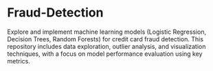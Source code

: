 # Fraud-Detection
Explore and implement machine learning models (Logistic Regression, Decision Trees, Random Forests) for credit card fraud detection. This repository includes data exploration, outlier analysis, and visualization techniques, with a focus on model performance evaluation using key metrics.
